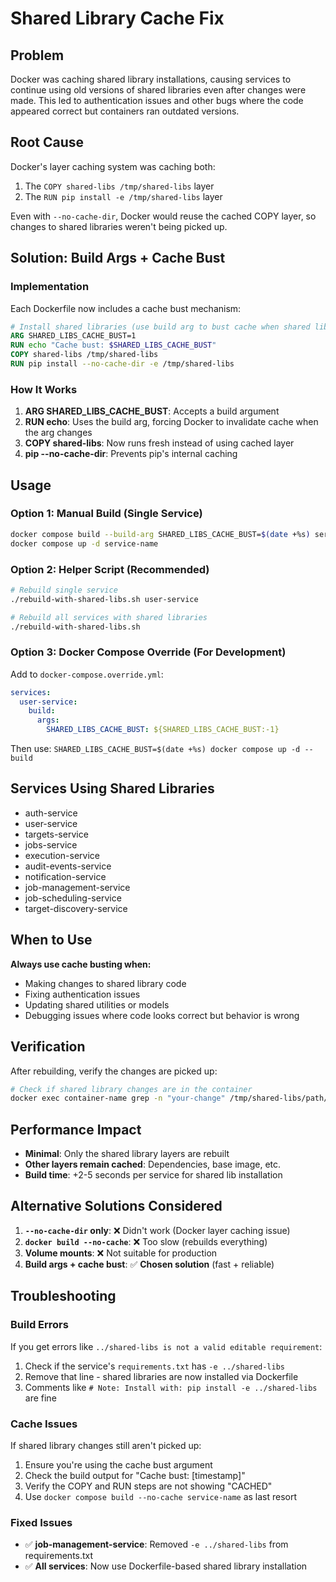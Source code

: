 # Shared Library Cache Fix

## Problem
Docker was caching shared library installations, causing services to continue using old versions of shared libraries even after changes were made. This led to authentication issues and other bugs where the code appeared correct but containers ran outdated versions.

## Root Cause
Docker's layer caching system was caching both:
1. The `COPY shared-libs /tmp/shared-libs` layer
2. The `RUN pip install -e /tmp/shared-libs` layer

Even with `--no-cache-dir`, Docker would reuse the cached COPY layer, so changes to shared libraries weren't being picked up.

## Solution: Build Args + Cache Bust

### Implementation
Each Dockerfile now includes a cache bust mechanism:

```dockerfile
# Install shared libraries (use build arg to bust cache when shared libs change)
ARG SHARED_LIBS_CACHE_BUST=1
RUN echo "Cache bust: $SHARED_LIBS_CACHE_BUST"
COPY shared-libs /tmp/shared-libs
RUN pip install --no-cache-dir -e /tmp/shared-libs
```

### How It Works
1. **ARG SHARED_LIBS_CACHE_BUST**: Accepts a build argument
2. **RUN echo**: Uses the build arg, forcing Docker to invalidate cache when the arg changes
3. **COPY shared-libs**: Now runs fresh instead of using cached layer
4. **pip --no-cache-dir**: Prevents pip's internal caching

## Usage

### Option 1: Manual Build (Single Service)
```bash
docker compose build --build-arg SHARED_LIBS_CACHE_BUST=$(date +%s) service-name
docker compose up -d service-name
```

### Option 2: Helper Script (Recommended)
```bash
# Rebuild single service
./rebuild-with-shared-libs.sh user-service

# Rebuild all services with shared libraries
./rebuild-with-shared-libs.sh
```

### Option 3: Docker Compose Override (For Development)
Add to `docker-compose.override.yml`:
```yaml
services:
  user-service:
    build:
      args:
        SHARED_LIBS_CACHE_BUST: ${SHARED_LIBS_CACHE_BUST:-1}
```

Then use: `SHARED_LIBS_CACHE_BUST=$(date +%s) docker compose up -d --build`

## Services Using Shared Libraries
- auth-service
- user-service  
- targets-service
- jobs-service
- execution-service
- audit-events-service
- notification-service
- job-management-service
- job-scheduling-service
- target-discovery-service

## When to Use
**Always use cache busting when:**
- Making changes to shared library code
- Fixing authentication issues
- Updating shared utilities or models
- Debugging issues where code looks correct but behavior is wrong

## Verification
After rebuilding, verify the changes are picked up:
```bash
# Check if shared library changes are in the container
docker exec container-name grep -n "your-change" /tmp/shared-libs/path/to/file.py
```

## Performance Impact
- **Minimal**: Only the shared library layers are rebuilt
- **Other layers remain cached**: Dependencies, base image, etc.
- **Build time**: +2-5 seconds per service for shared lib installation

## Alternative Solutions Considered
1. **`--no-cache-dir` only**: ❌ Didn't work (Docker layer caching issue)
2. **`docker build --no-cache`**: ❌ Too slow (rebuilds everything)
3. **Volume mounts**: ❌ Not suitable for production
4. **Build args + cache bust**: ✅ **Chosen solution** (fast + reliable)

## Troubleshooting

### Build Errors
If you get errors like `../shared-libs is not a valid editable requirement`:
1. Check if the service's `requirements.txt` has `-e ../shared-libs` 
2. Remove that line - shared libraries are now installed via Dockerfile
3. Comments like `# Note: Install with: pip install -e ../shared-libs` are fine

### Cache Issues
If shared library changes still aren't picked up:
1. Ensure you're using the cache bust argument
2. Check the build output for "Cache bust: [timestamp]"
3. Verify the COPY and RUN steps are not showing "CACHED"
4. Use `docker compose build --no-cache service-name` as last resort

### Fixed Issues
- ✅ **job-management-service**: Removed `-e ../shared-libs` from requirements.txt
- ✅ **All services**: Now use Dockerfile-based shared library installation
